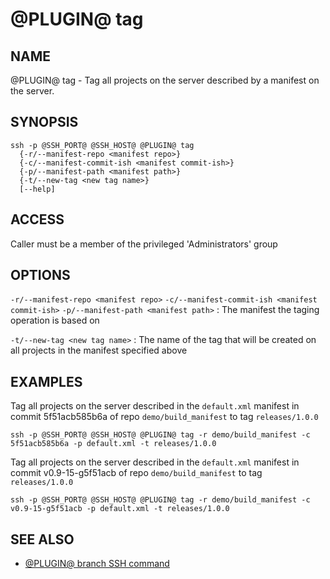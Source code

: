 @PLUGIN@ tag
==============

NAME
----
@PLUGIN@ tag - Tag all projects on the server described by a manifest
on the server.

SYNOPSIS
--------
```
ssh -p @SSH_PORT@ @SSH_HOST@ @PLUGIN@ tag
  {-r/--manifest-repo <manifest repo>}
  {-c/--manifest-commit-ish <manifest commit-ish>}
  {-p/--manifest-path <manifest path>}
  {-t/--new-tag <new tag name>}
  [--help]
```

ACCESS
------
Caller must be a member of the privileged 'Administrators' group

OPTIONS
-------

`-r/--manifest-repo <manifest repo>`
`-c/--manifest-commit-ish <manifest commit-ish>`
`-p/--manifest-path <manifest path>`
: The manifest the taging operation is based on

`-t/--new-tag <new tag name>`
: The name of the tag that will be created on all projects in the manifest specified above

EXAMPLES
--------
Tag all projects on the server described in the `default.xml` manifest in commit 5f51acb585b6a of repo `demo/build_manifest` to tag `releases/1.0.0`
```
ssh -p @SSH_PORT@ @SSH_HOST@ @PLUGIN@ tag -r demo/build_manifest -c 5f51acb585b6a -p default.xml -t releases/1.0.0

```

Tag all projects on the server described in the `default.xml` manifest in commit v0.9-15-g5f51acb of repo `demo/build_manifest` to tag `releases/1.0.0`
```
ssh -p @SSH_PORT@ @SSH_HOST@ @PLUGIN@ tag -r demo/build_manifest -c v0.9-15-g5f51acb -p default.xml -t releases/1.0.0

```

SEE ALSO
--------
* [@PLUGIN@ branch SSH command](cmd-branch.html)